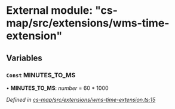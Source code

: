 # External module: "cs-map/src/extensions/wms-time-extension"

## Variables

### `Const` MINUTES_TO_MS

• **MINUTES_TO_MS**: *number* =  60 * 1000

*Defined in [cs-map/src/extensions/wms-time-extension.ts:15](https://github.com/RichardHovenkamp/csnext/blob/0e0b9b29/packages/cs-map/src/extensions/wms-time-extension.ts#L15)*
